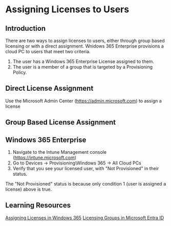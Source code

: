 # Assigning Licenses to Users

## Introduction

There are two ways to assign licenses to users, either through group based licensing or with a direct assignment. Wnidows 365 Enterprise provisions a cloud PC to users that meet two criteria.

1. The user has a Windows 365 Enterprise License assigned to them.
2. The user is a member of a group that is targeted by a Provisioning Policy.

## Direct License Assignment

Use the Microsoft Admin Center (https://admin.microsoft.com) to assign a license 

## Group Based License Assignment

## Windows 365 Enterprise

1. Navigate to the Intune Management console (https://intune.microsoft.com)
2. Go to Devices -> Provisioning\Windows 365 -> All Cloud PCs
3. Verify that you see your licensed user, with "Not Provisioned" in their status.

The "Not Provisioned" status is because only condition 1 (user is assigned a license) above is true.


## Learning Resources

[Assigning Licenses in Windows 365](https://learn.microsoft.com/en-us/windows-365/enterprise/assign-licenses)
[Licensing Groups in Microsoft Entra ID](https://learn.microsoft.com/en-us/entra/identity/users/licensing-groups-assign)
